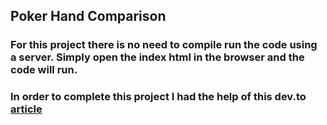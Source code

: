 ## Poker Hand Comparison

### For this project there is no need to compile run the code using a server. Simply open the index html in the browser and the code will run.

### In order to complete this project I had the help of this dev.to [article](https://dev.to/miketalbot/real-world-javascript-map-reduce-solving-the-poker-hand-problem-3eie)
